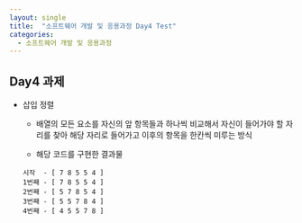 ```yaml
---
layout: single
title:  "소프트웨어 개발 및 응용과정 Day4 Test"
categories:
  - 소프트웨어 개발 및 응용과정
---
```

## Day4 과제

* 삽입 정렬
  * 배열의 모든 요소를 자신의 앞 항목들과 하나씩 비교해서 자신이 들어가야 할 자리를 찾아 해당 자리로 들어가고 이후의 항목을 한칸씩 미루는 방식
  

  
  * 해당 코드를 구현한 결과물
  ```
  시작  - [ 7 8 5 5 4 ]
  1번째 - [ 7 8 5 5 4 ]
  2번째 - [ 5 7 8 5 4 ]
  3번째 - [ 5 5 7 8 4 ]
  4번째 - [ 4 5 5 7 8 ]
  ```
